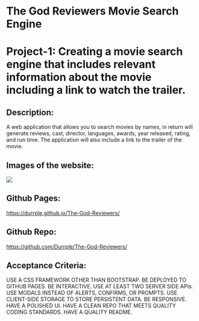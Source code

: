 # The God Reviewers Movie Search Engine
# Project-1: Creating a movie search engine that includes relevant information about the movie including a link to watch the trailer.
## Description: 
A web application that allows you to search movies by names, in return will generate reviews, cast, director, languages, awards, year released, rating, and run time. The application will also include a link to the trailer of the movie.
  ## Images of the website:
  ![](./assets/Project1%20screenshot.png)

## Github Pages:
https://durrple.github.io/The-God-Reviewers/

## Github Repo:
https://github.com/Durrple/The-God-Reviewers/

## Acceptance Criteria:
USE A CSS FRAMEWORK OTHER THAN BOOTSTRAP.
BE DEPLOYED TO GITHUB PAGES.
BE INTERACTIVE.
USE AT LEAST TWO SERVER SIDE APIs.
USE MODALS INSTEAD OF ALERTS, CONFIRMS, OR PROMPTS.
USE CLIENT-SIDE STORAGE TO STORE PERSISTENT DATA.
BE RESPONSIVE.
HAVE A POLISHED UI.
HAVE A CLEAN REPO THAT MEETS QUALITY CODING STANDARDS.
HAVE A QUALITY README.
